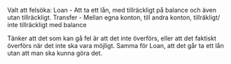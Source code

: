 Valt att felsöka: 
Loan - Att ta ett lån, med tillräckligt på balance och även utan tillräckligt.
Transfer - Mellan egna konton, till andra konton, tillräkligt/ inte tillräckligt med balance

Tänker att det som kan gå fel är att det inte överförs, eller att det faktiskt överförs när det inte ska vara möjligt. 
Samma för Loan, att det går ta ett lån utan att man ska kunna göra det. 


